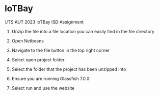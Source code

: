 # IoTBay
UTS AUT 2023 IoTBay ISD Assignment

1. Unzip the file into a file location you can easily find in the file directory

2. Open Netbeans 

3. Navigate to the file button in the top right corner

4. Select open project folder

5. Select the folder that the project has been unzipped into

6. Ensure you are running Glassfish 7.0.0

7. Select run and use the website
